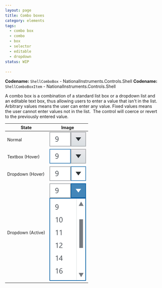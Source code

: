 ```yaml
---
layout: page
title: Combo boxes
category: elements
tags:
  - combo box
  - combo
  - box
  - selector
  - editable
  - dropdown
status: WIP

---
```


**Codename:** `ShellComboBox`   - NationalInstruments.Controls.Shell
**Codename:** `ShellComboBoxItem` - NationalInstruments.Controls.Shell

A combo box is a combination of a standard list box or a dropdown list and an editable text box, thus allowing users to enter a value that isn't in the list. Arbitrary values means the user can enter any value. Fixed values means the user cannot enter values not in the list.  The control will coerce or revert to the previously entered value.

| State              | Image         |
| ------------------ |:-------------:|
| Normal             | ![Alt text](../../images/elements/combo-boxes/combo-box-normal.svg)         |
| Textbox (Hover)    | ![Alt text](../../images/elements/combo-boxes/combo-box-hover-textbox.svg)  |
| Dropdown (Hover)   | ![Alt text](../../images/elements/combo-boxes/combo-box-hover-dropdown.svg) |
| Dropdown (Active)  | ![Alt text](../../images/elements/combo-boxes/combo-box-active-dropdown.svg)|